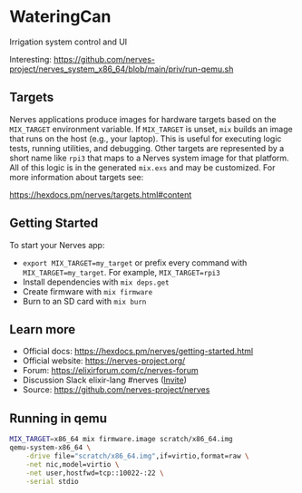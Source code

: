 # WateringCan

Irrigation system control and UI

Interesting: https://github.com/nerves-project/nerves_system_x86_64/blob/main/priv/run-qemu.sh

## Targets

Nerves applications produce images for hardware targets based on the
`MIX_TARGET` environment variable. If `MIX_TARGET` is unset, `mix` builds an
image that runs on the host (e.g., your laptop). This is useful for executing
logic tests, running utilities, and debugging. Other targets are represented by
a short name like `rpi3` that maps to a Nerves system image for that platform.
All of this logic is in the generated `mix.exs` and may be customized. For more
information about targets see:

https://hexdocs.pm/nerves/targets.html#content

## Getting Started

To start your Nerves app:

- `export MIX_TARGET=my_target` or prefix every command with
  `MIX_TARGET=my_target`. For example, `MIX_TARGET=rpi3`
- Install dependencies with `mix deps.get`
- Create firmware with `mix firmware`
- Burn to an SD card with `mix burn`

## Learn more

- Official docs: https://hexdocs.pm/nerves/getting-started.html
- Official website: https://nerves-project.org/
- Forum: https://elixirforum.com/c/nerves-forum
- Discussion Slack elixir-lang #nerves ([Invite](https://elixir-slackin.herokuapp.com/))
- Source: https://github.com/nerves-project/nerves

## Running in qemu

```bash
MIX_TARGET=x86_64 mix firmware.image scratch/x86_64.img
qemu-system-x86_64 \
    -drive file="scratch/x86_64.img",if=virtio,format=raw \
    -net nic,model=virtio \
    -net user,hostfwd=tcp::10022-:22 \
    -serial stdio
```
